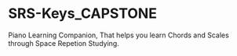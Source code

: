 # SRS-Keys_CAPSTONE
Piano Learning Companion, That helps you learn Chords and Scales through Space Repetion Studying.
